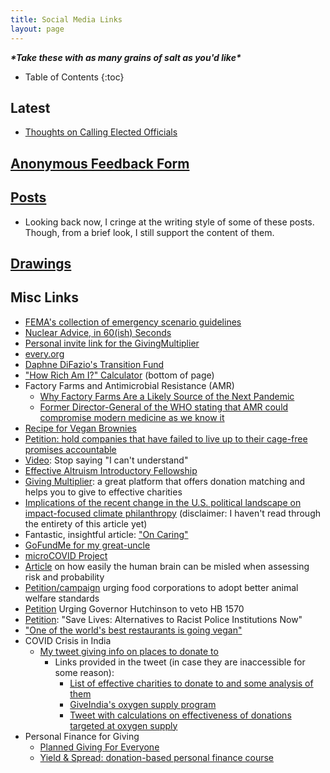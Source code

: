 ```yaml
---
title: Social Media Links
layout: page
---
```

***\*Take these with as many grains of salt as you'd like\****

- Table of Contents
{:toc}

## Latest
- [Thoughts on Calling Elected Officials](calling_officials.md)

## [Anonymous Feedback Form](https://www.cognitoforms.com/Independent40/anonymousfeedbackforsean)
## [Posts](https://thesre.github.io/oldSite/posts/)
- Looking back now, I cringe at the writing style of some of these posts. Though, from a
  brief look, I still support the content of them.

## [Drawings](https://thesre.github.io/oldSite/interests/drawing.html)
## Misc Links
- [FEMA's collection of emergency scenario guidelines](https://www.ready.gov/sites/default/files/2021-01/ready_full-suite_hazard-info-sheets.pdf)
- [Nuclear Advice, in 60(ish) Seconds](https://nuclearadvice.org/)
- [Personal invite link for the GivingMultiplier](https://givingmultiplier.org/invite/8A0F0D21)
- [every.org](https://every.org)
- [Daphne DiFazio's Transition Fund](https://gofund.me/c7d84073)
- ["How Rich Am I?" Calculator](https://www.givingwhatwecan.org/) (bottom of page)
- Factory Farms and Antimicrobial Resistance (AMR)
  - [Why Factory Farms Are a Likely Source of the Next Pandemic](https://www.youtube.com/watch?v=hwuujiHvduc)
  - [Former Director-General of the WHO stating that AMR could compromise modern medicine
    as we know it](https://www.youtube.com/watch?v=jQPAz9tOOWM)
- [Recipe for Vegan
  Brownies](https://minimalistbaker.com/4-ingredient-vegan-easy-brownies/)
- [Petition: hold companies that have failed to live up to
their cage-free promises accountable](https://thehumaneleague.org/cage-free-eggspose)
- [Video](https://youtu.be/chALQCm9VgE): Stop saying "I can't understand"
- [Effective Altruism Introductory
  Fellowship](https://www.effectivealtruism.org/virtual-programs/introductory-fellowship/)
- [Giving Multiplier](https://givingmultiplier.org/): a great platform that offers donation
matching and helps you to give to effective charities
- [Implications of the recent change in the U.S. political landscape on impact-focused
  climate
  philanthropy](https://founderspledge.com/stories/the-implications-of-bidens-victory-for-impact-focused-climate-philanthropy)
  (disclaimer: I haven't read through the entirety of this article yet) 
- Fantastic, insightful article: ["On Caring"](http://mindingourway.com/on-caring/)
- [GoFundMe for my great-uncle](https://gofund.me/2df069d3)
- [microCOVID Project](https://www.microcovid.org/about)
- [Article](https://arstechnica.com/science/2011/06/risk-probability-and-how-our-brains-are-easily-misled)
  on how easily the human brain can be misled when assessing risk and probability 
- [Petition/campaign](https://actnow.thehumaneleague.org/corporate-cruelty/) urging food
  corporations to adopt better animal welfare standards
- [Petition](https://action.aclu.org/send-message/ar-veto-hb1570) Urging Governor
  Hutchinson to veto HB 1570 
- [Petition](https://action.aclu.org/send-message/save-lives-alternatives-racist-police-institutions-now):
  "Save Lives: Alternatives to Racist Police Institutions Now" 
- ["One of the world's best restaurants is going
  vegan"](https://www.cnn.com/2021/05/03/business/eleven-madison-park-meatless-trnd/index.html)
- COVID Crisis in India
  - [My tweet giving info on places to donate to](https://twitter.com/seansre/status/1391129494635880454)
    - Links provided in the tweet (in case they are inaccessible for some reason):
      - [List of effective charities to donate to and some analysis of
        them](https://docs.google.com/document/d/19sYlSoGamIBK2Eq9Sp8bxaEg24EEmbT8KCQCgMgAxHM/edit)
      - [GiveIndia's oxygen supply program](https://covid.giveindia.org/oxygen/)
      - [Tweet with calculations on effectiveness of donations targeted at oxygen
        supply](https://twitter.com/technocrypto/status/1388944290626347015)
- Personal Finance for Giving
  - [Planned Giving For Everyone](https://aaronhamlin.medium.com/planned-giving-for-everyone-15b9baf88632)
  - [Yield & Spread: donation-based personal finance course](https://yieldandspread.wixsite.com/personal-finance)
